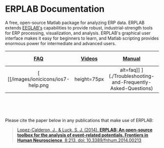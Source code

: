 # ERPLAB Documentation

A free, open-source Matlab package for analyzing ERP data.  ERPLAB extends [EEGLAB's](http://sccn.ucsd.edu/eeglab/) capabilities to provide robust, industrial-strength tools for ERP processing, visualization, and analysis.  ERPLAB's graphical user interface makes it easy for beginners to learn, and Matlab scripting provides enormous power for intermediate and advanced users.  

[FAQ](./Troubleshooting-and-Frequently-Asked-Questions) | [Videos](./Videos)|[Manual](./Manual)|[Tutorial](./Tutorial)|[Scripting Guide](./Scripting-Guide)| [BDF Library](./BDF-Library) |[Data Files](https://ucdavis.box.com/shared/static/v6yxnx9gsv1od9zmz12epndo9nnqx9n8.zip)
:--------: | :--------: | :--------: | :--------: | :--------: | :--------: | :--------:
[ [[/images/ionicicons/ios7-help.png | height=75px | alt=faq]] ](./Troubleshooting-and-Frequently-Asked-Questions) | [ [[/images/ionicicons/ios7-monitor.png | height=75px | alt=video]] ](./Videos) | [ [[/images/ionicicons/ios7-information.png | height=75px | alt=manual]] ](./Manual) | [ [[/images/ionicicons/ios7-copy.png | height=75px| alt=tutorial]] ](./Tutorial) | [ [[/images/ionicicons/ios7-paper-outline.png | height=75px | alt=scripting]] ](./Scripting-Guide) |  [ [[/images/ionicicons/ios7-monitor.png | height=75px | alt=bdf_library]] ](./BDF-Library) | [ [[/images/ionicicons/ios7-download.png | height=75px | alt=data]] ](https://ucdavis.box.com/shared/static/v6yxnx9gsv1od9zmz12epndo9nnqx9n8.zip)

<br>
<br>
<br>

Please cite the paper below in any publications that make use of ERPLAB:
> [Lopez-Calderon, J., & Luck, S. J. (2014). **ERPLAB: An open-source toolbox for the analysis of event-related potentials. Frontiers in Human Neuroscience**, 8:213. doi: 10.3389/fnhum.2014.00213](http://journal.frontiersin.org/Journal/10.3389/fnhum.2014.00213/)
